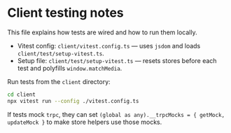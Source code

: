 # Client testing notes

This file explains how tests are wired and how to run them locally.

- Vitest config: `client/vitest.config.ts` — uses `jsdom` and loads `client/test/setup-vitest.ts`.
- Setup file: `client/test/setup-vitest.ts` — resets stores before each test and polyfills `window.matchMedia`.

Run tests from the `client` directory:

```bash
cd client
npx vitest run --config ./vitest.config.ts
```

If tests mock `trpc`, they can set `(global as any).__trpcMocks = { getMock, updateMock }` to make store helpers use those mocks.
